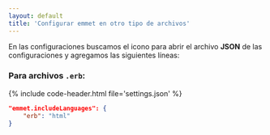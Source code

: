```yaml
---
layout: default
title: 'Configurar emmet en otro tipo de archivos'
---
```



En las configuraciones buscamos el icono para abrir el archivo **JSON** de las configuraciones y agregamos las siguientes líneas:


### Para archivos `.erb`:

{% include code-header.html file='settings.json' %}
```json
"emmet.includeLanguages": {
    "erb": "html"
}
```


